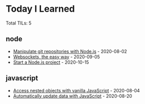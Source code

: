 # Today I Learned

Total TILs: <!-- counter start -->5<!-- counter end -->

<!-- entries start -->
## node

* [Manipulate git repositories with Node.js](https://github.com/santiagoballadares/til/blob/master/node/manipulate-git-repositories.md) - 2020-08-02
* [Websockets, the easy way](https://github.com/santiagoballadares/til/blob/master/node/websockets-the-easy-way.md) - 2020-09-05
* [Start a Node.js project](https://github.com/santiagoballadares/til/blob/master/node/start-a-node-js-project.md) - 2020-10-15


## javascript

* [Access nested objects with vanilla JavaScript](https://github.com/santiagoballadares/til/blob/master/javascript/access-nested-objects.md) - 2020-08-04
* [Automatically update data with JavaScript](https://github.com/santiagoballadares/til/blob/master/javascript/automatically-update-data-with-javascript.md) - 2020-08-20


<!-- entries end -->
